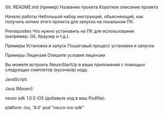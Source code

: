  Git. README.md (пример) Название проекта Короткое описание проекта

Начало работы Небольшой набор инструкций, объясняющий, как получить копию этого проекта для запуска на локальном ПК.

Prerequisites Что нужно установить на ПК для использования (например: Git, браузер и т.д.).

Примеры Установка и запуск Пошаговый процесс установки и запуска

Примеры Лицензия Опишите условия лицензии

Вы можете встроить NeuroStartUp в ваши приложения с помощью следующих сниппетов (кусочков) кода.

JavaScript:

<script src="https://localhost/neuro.sdk.min.js"></script>
Java (Maven):

<dependency>
  <groupId>neuro</groupId>
  <artifactId>sdk</artifactId>
  <version>1.0.0</version>
</dependency>
iOS (добавьте код в ваш Podfile):

platform :ios, '8.0'
pod "neuro-ios-sdk"
